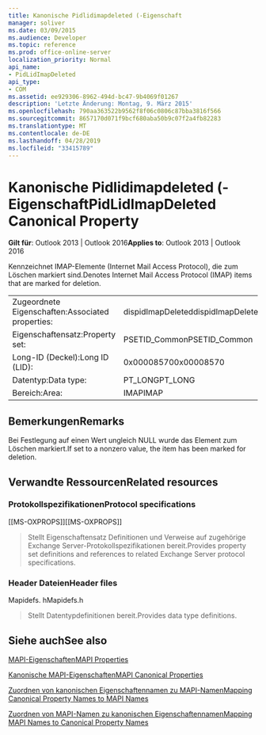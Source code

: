 ```yaml
---
title: Kanonische Pidlidimapdeleted (-Eigenschaft
manager: soliver
ms.date: 03/09/2015
ms.audience: Developer
ms.topic: reference
ms.prod: office-online-server
localization_priority: Normal
api_name:
- PidLidImapDeleted
api_type:
- COM
ms.assetid: ee929306-8962-494d-bc47-9b4069f01267
description: 'Letzte Änderung: Montag, 9. März 2015'
ms.openlocfilehash: 790aa363522b9562f8f06c0806c87bba3816f566
ms.sourcegitcommit: 8657170d071f9bcf680aba50b9c07f2a4fb82283
ms.translationtype: MT
ms.contentlocale: de-DE
ms.lasthandoff: 04/28/2019
ms.locfileid: "33415789"
---
```

# <a name="pidlidimapdeleted-canonical-property"></a><span data-ttu-id="682d2-103">Kanonische Pidlidimapdeleted (-Eigenschaft</span><span class="sxs-lookup"><span data-stu-id="682d2-103">PidLidImapDeleted Canonical Property</span></span>

  
  
<span data-ttu-id="682d2-104">**Gilt für**: Outlook 2013 | Outlook 2016</span><span class="sxs-lookup"><span data-stu-id="682d2-104">**Applies to**: Outlook 2013 | Outlook 2016</span></span> 
  
<span data-ttu-id="682d2-105">Kennzeichnet IMAP-Elemente (Internet Mail Access Protocol), die zum Löschen markiert sind.</span><span class="sxs-lookup"><span data-stu-id="682d2-105">Denotes Internet Mail Access Protocol (IMAP) items that are marked for deletion.</span></span>
  
|||
|:-----|:-----|
|<span data-ttu-id="682d2-106">Zugeordnete Eigenschaften:</span><span class="sxs-lookup"><span data-stu-id="682d2-106">Associated properties:</span></span>  <br/> |<span data-ttu-id="682d2-107">dispidImapDeleted</span><span class="sxs-lookup"><span data-stu-id="682d2-107">dispidImapDeleted</span></span>  <br/> |
|<span data-ttu-id="682d2-108">Eigenschaftensatz:</span><span class="sxs-lookup"><span data-stu-id="682d2-108">Property set:</span></span>  <br/> |<span data-ttu-id="682d2-109">PSETID_Common</span><span class="sxs-lookup"><span data-stu-id="682d2-109">PSETID_Common</span></span>  <br/> |
|<span data-ttu-id="682d2-110">Long-ID (Deckel):</span><span class="sxs-lookup"><span data-stu-id="682d2-110">Long ID (LID):</span></span>  <br/> |<span data-ttu-id="682d2-111">0x00008570</span><span class="sxs-lookup"><span data-stu-id="682d2-111">0x00008570</span></span>  <br/> |
|<span data-ttu-id="682d2-112">Datentyp:</span><span class="sxs-lookup"><span data-stu-id="682d2-112">Data type:</span></span>  <br/> |<span data-ttu-id="682d2-113">PT_LONG</span><span class="sxs-lookup"><span data-stu-id="682d2-113">PT_LONG</span></span>  <br/> |
|<span data-ttu-id="682d2-114">Bereich:</span><span class="sxs-lookup"><span data-stu-id="682d2-114">Area:</span></span>  <br/> |<span data-ttu-id="682d2-115">IMAP</span><span class="sxs-lookup"><span data-stu-id="682d2-115">IMAP</span></span>  <br/> |
   
## <a name="remarks"></a><span data-ttu-id="682d2-116">Bemerkungen</span><span class="sxs-lookup"><span data-stu-id="682d2-116">Remarks</span></span>

<span data-ttu-id="682d2-117">Bei Festlegung auf einen Wert ungleich NULL wurde das Element zum Löschen markiert.</span><span class="sxs-lookup"><span data-stu-id="682d2-117">If set to a nonzero value, the item has been marked for deletion.</span></span>
  
## <a name="related-resources"></a><span data-ttu-id="682d2-118">Verwandte Ressourcen</span><span class="sxs-lookup"><span data-stu-id="682d2-118">Related resources</span></span>

### <a name="protocol-specifications"></a><span data-ttu-id="682d2-119">Protokollspezifikationen</span><span class="sxs-lookup"><span data-stu-id="682d2-119">Protocol specifications</span></span>

<span data-ttu-id="682d2-120">[[MS-OXPROPS]]</span><span class="sxs-lookup"><span data-stu-id="682d2-120">[[MS-OXPROPS]]</span></span> 
  
> <span data-ttu-id="682d2-121">Stellt Eigenschaftensatz Definitionen und Verweise auf zugehörige Exchange Server-Protokollspezifikationen bereit.</span><span class="sxs-lookup"><span data-stu-id="682d2-121">Provides property set definitions and references to related Exchange Server protocol specifications.</span></span>
    
### <a name="header-files"></a><span data-ttu-id="682d2-122">Header Dateien</span><span class="sxs-lookup"><span data-stu-id="682d2-122">Header files</span></span>

<span data-ttu-id="682d2-123">Mapidefs. h</span><span class="sxs-lookup"><span data-stu-id="682d2-123">Mapidefs.h</span></span>
  
> <span data-ttu-id="682d2-124">Stellt Datentypdefinitionen bereit.</span><span class="sxs-lookup"><span data-stu-id="682d2-124">Provides data type definitions.</span></span>
    
## <a name="see-also"></a><span data-ttu-id="682d2-125">Siehe auch</span><span class="sxs-lookup"><span data-stu-id="682d2-125">See also</span></span>



[<span data-ttu-id="682d2-126">MAPI-Eigenschaften</span><span class="sxs-lookup"><span data-stu-id="682d2-126">MAPI Properties</span></span>](mapi-properties.md)
  
[<span data-ttu-id="682d2-127">Kanonische MAPI-Eigenschaften</span><span class="sxs-lookup"><span data-stu-id="682d2-127">MAPI Canonical Properties</span></span>](mapi-canonical-properties.md)
  
[<span data-ttu-id="682d2-128">Zuordnen von kanonischen Eigenschaftennamen zu MAPI-Namen</span><span class="sxs-lookup"><span data-stu-id="682d2-128">Mapping Canonical Property Names to MAPI Names</span></span>](mapping-canonical-property-names-to-mapi-names.md)
  
[<span data-ttu-id="682d2-129">Zuordnen von MAPI-Namen zu kanonischen Eigenschaftennamen</span><span class="sxs-lookup"><span data-stu-id="682d2-129">Mapping MAPI Names to Canonical Property Names</span></span>](mapping-mapi-names-to-canonical-property-names.md)

